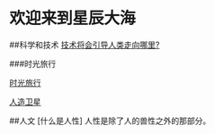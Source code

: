 # 欢迎来到星辰大海
##科学和技术
[技术将会引导人类走向哪里?](https://linghushaoxia.github.io/)

###时光旅行

[时光旅行](https://linghushaoxia.github.io/)

[人造卫星](https://linghushaoxia.github.io/)

##人文
[什么是人性]
	人性是除了人的兽性之外的那部分。
